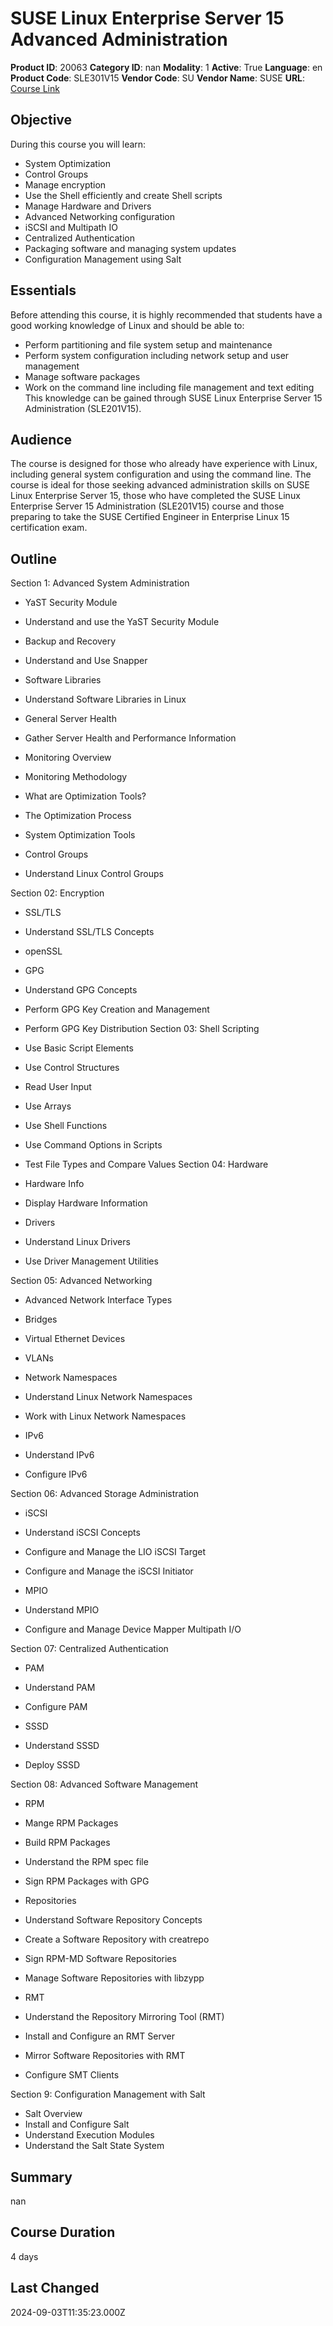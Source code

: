 # SUSE Linux Enterprise Server 15 Advanced Administration

**Product ID**: 20063
**Category ID**: nan
**Modality**: 1
**Active**: True
**Language**: en
**Product Code**: SLE301V15
**Vendor Code**: SU
**Vendor Name**: SUSE
**URL**: [Course Link](https://www.fastlaneus.com/course/suse-sle301v15)

## Objective
During this course you will learn:


- System Optimization
- Control Groups
- Manage encryption
- Use the Shell efficiently and create Shell scripts
- Manage Hardware and Drivers
- Advanced Networking configuration
- iSCSI and Multipath IO
- Centralized Authentication
- Packaging software and managing system updates
- Configuration Management using Salt

## Essentials
Before attending this course, it is highly recommended that students have a good working knowledge of Linux and should be able to:


- Perform partitioning and file system setup and maintenance
- Perform system configuration including network setup and user management
- Manage software packages
- Work on the command line including file management and text editing
This knowledge can be gained through SUSE Linux Enterprise Server 15 Administration (SLE201V15).

## Audience
The course is designed for those who already have experience with Linux, including general system configuration and using the command line. The course is ideal for those seeking advanced administration skills on SUSE Linux Enterprise Server 15, those who have completed the SUSE Linux Enterprise Server 15 Administration (SLE201V15) course and those preparing to take the SUSE Certified Engineer in Enterprise Linux 15 certification exam.

## Outline
Section 1: Advanced System Administration


- YaST Security Module

- Understand and use the YaST Security Module
- Backup and Recovery

- Understand and Use Snapper
- Software Libraries

- Understand Software Libraries in Linux
- General Server Health

- Gather Server Health and Performance Information
- Monitoring Overview

- Monitoring Methodology
- What are Optimization Tools?
- The Optimization Process
- System Optimization Tools
- Control Groups

- Understand Linux Control Groups

Section 02: Encryption


- SSL/TLS

- Understand SSL/TLS Concepts
- openSSL
- GPG

- Understand GPG Concepts
- Perform GPG Key Creation and Management
- Perform GPG Key Distribution
Section 03: Shell Scripting


- Use Basic Script Elements
- Use Control Structures
- Read User Input
- Use Arrays
- Use Shell Functions
- Use Command Options in Scripts
- Test File Types and Compare Values
Section 04: Hardware


- Hardware Info

- Display Hardware Information
- Drivers

- Understand Linux Drivers
- Use Driver Management Utilities

Section 05: Advanced Networking


- Advanced Network Interface Types

- Bridges
- Virtual Ethernet Devices
- VLANs
- Network Namespaces

- Understand Linux Network Namespaces
- Work with Linux Network Namespaces
- IPv6

- Understand IPv6
- Configure IPv6

Section 06: Advanced Storage Administration


- iSCSI

- Understand iSCSI Concepts
- Configure and Manage the LIO iSCSI Target
- Configure and Manage the iSCSI Initiator
- MPIO

- Understand MPIO
- Configure and Manage Device Mapper Multipath I/O

Section 07: Centralized Authentication


- PAM

- Understand PAM
- Configure PAM
- SSSD

- Understand SSSD
- Deploy SSSD

Section 08: Advanced Software Management


- RPM

- Mange RPM Packages
- Build RPM Packages
- Understand the RPM spec file
- Sign RPM Packages with GPG
- Repositories

- Understand Software Repository Concepts
- Create a Software Repository with creatrepo
- Sign RPM-MD Software Repositories
- Manage Software Repositories with libzypp
- RMT

- Understand the Repository Mirroring Tool (RMT)
- Install and Configure an RMT Server
- Mirror Software Repositories with RMT
- Configure SMT Clients

Section 9: Configuration Management with Salt


- Salt Overview
- Install and Configure Salt
- Understand Execution Modules
- Understand the Salt State System

## Summary
nan

## Course Duration
4 days

## Last Changed
2024-09-03T11:35:23.000Z
